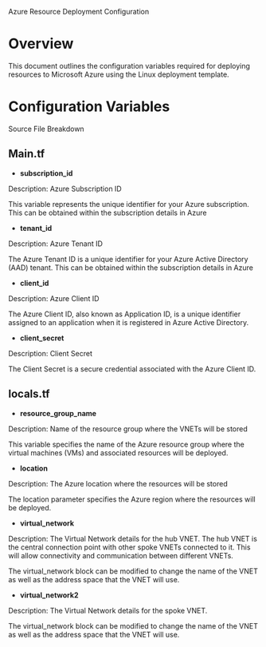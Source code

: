 Azure Resource Deployment Configuration

# Overview
This document outlines the configuration variables required for deploying resources to Microsoft Azure using the Linux deployment template.

# Configuration Variables

Source File Breakdown

## Main.tf
- **subscription_id**

Description: Azure Subscription ID

This variable represents the unique identifier for your Azure subscription. This can be obtained within the subscription details in Azure

- **tenant_id**

Description: Azure Tenant ID

The Azure Tenant ID is a unique identifier for your Azure Active Directory (AAD) tenant. This can be obtained within the subscription details in Azure

- **client_id**

Description: Azure Client ID

The Azure Client ID, also known as Application ID, is a unique identifier assigned to an application when it is registered in Azure Active Directory. 


- **client_secret**

Description: Client Secret

The Client Secret is a secure credential associated with the Azure Client ID.

## locals.tf
- **resource_group_name**

Description: Name of the resource group where the VNETs will be stored

This variable specifies the name of the Azure resource group where the virtual machines (VMs) and associated resources will be deployed. 

- **location**

Description: The Azure location where the resources will be stored

The location parameter specifies the Azure region where the resources will be deployed.

- **virtual_network**

Description: The Virtual Network details for the hub VNET. The hub VNET is the central connection point with other spoke VNETs connected to it. This will allow connectivity and communication between different VNETs.

The virtual_network block can be modified to change the name of the VNET as well as the address space that the VNET will use.

- **virtual_network2**

Description: The Virtual Network details for the spoke VNET.

The virtual_network block can be modified to change the name of the VNET as well as the address space that the VNET will use.
